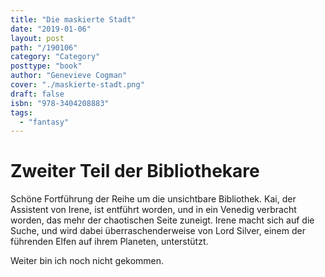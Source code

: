 ```yaml
---
title: "Die maskierte Stadt"
date: "2019-01-06"
layout: post
path: "/190106"
category: "Category"
posttype: "book"
author: "Genevieve Cogman"
cover: "./maskierte-stadt.png"
draft: false
isbn: "978-3404208883"
tags:
  - "fantasy"
---
```


# Zweiter Teil der Bibliothekare

Schöne Fortführung der Reihe um die unsichtbare Bibliothek. Kai, der Assistent von Irene, ist entführt worden, und in ein Venedig verbracht worden, das mehr der chaotischen Seite zuneigt. Irene macht sich auf die Suche, und wird dabei überraschenderweise von Lord Silver, einem der führenden Elfen auf ihrem Planeten, unterstützt.

Weiter bin ich noch nicht gekommen.